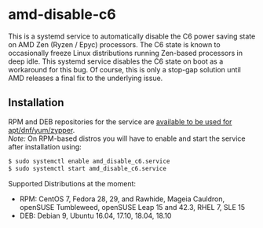 # amd-disable-c6
This is a systemd service to automatically disable the C6 power saving state on AMD Zen (Ryzen / Epyc) processors. The C6 state is known to occasionally freeze Linux distributions running Zen-based processors in deep idle. This systemd service disables the C6 state on boot as a workaround for this bug. Of course, this is only a stop-gap solution until AMD releases a final fix to the underlying issue. 

## Installation

RPM and DEB repositories for the service are [available to be used for apt/dnf/yum/zypper](https://software.opensuse.org//download.html?project=home%3Ajkist&package=amd-disable-c6).  
*Note:* On RPM-based distros you will have to enable and start the service after installation using:
```bash
$ sudo systemctl enable amd_disable_c6.service
$ sudo systemctl start amd_disable_c6.service
```

Supported Distributions at the moment:
* RPM: CentOS 7, Fedora 28, 29, and Rawhide, Mageia Cauldron, openSUSE Tumbleweed, openSUSE Leap 15 and 42.3, RHEL 7, SLE 15
* DEB: Debian 9, Ubuntu 16.04, 17.10, 18.04, 18.10
